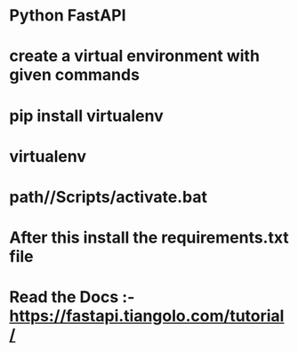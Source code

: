 # Python FastAPI
# create a virtual environment with given commands
# pip install virtualenv
# virtualenv <envname>
# path/<envname>/Scripts/activate.bat
# After this install the requirements.txt file
# Read the Docs :- https://fastapi.tiangolo.com/tutorial/
